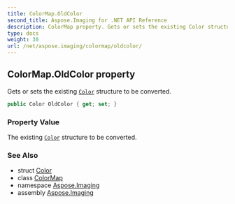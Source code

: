 ```yaml
---
title: ColorMap.OldColor
second_title: Aspose.Imaging for .NET API Reference
description: ColorMap property. Gets or sets the existing Color structure to be converted
type: docs
weight: 30
url: /net/aspose.imaging/colormap/oldcolor/
---
```

## ColorMap.OldColor property

Gets or sets the existing [`Color`](../../color/) structure to be converted.

```csharp
public Color OldColor { get; set; }
```

### Property Value

The existing [`Color`](../../color/) structure to be converted.

### See Also

* struct [Color](../../color/)
* class [ColorMap](../)
* namespace [Aspose.Imaging](../../colormap/)
* assembly [Aspose.Imaging](../../../)


